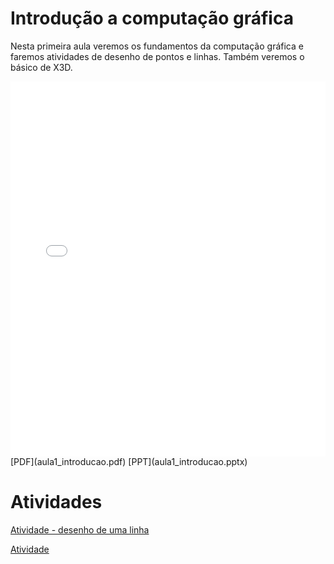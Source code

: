 # Introdução a computação gráfica

Nesta primeira aula veremos os fundamentos da computação gráfica e faremos atividades de desenho de pontos e linhas. Também veremos o básico de X3D.

<!-- !!! pdf
    ![](aula1_introducao.pdf) -->

<embed height="600" src="aula1_introducao.pdf" type="application/pdf" width="100%">
[PDF](aula1_introducao.pdf)
[PPT](aula1_introducao.pptx)

# Atividades

[Atividade - desenho de uma linha](Atividade_desenho_de_uma_linha.docx)

[Atividade](atividade.ipynb)